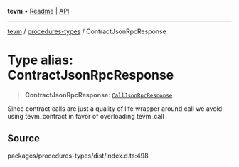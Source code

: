 **tevm** • [Readme](../../README.md) \| [API](../../modules.md)

***

[tevm](../../README.md) / [procedures-types](../README.md) / ContractJsonRpcResponse

# Type alias: ContractJsonRpcResponse

> **ContractJsonRpcResponse**: [`CallJsonRpcResponse`](CallJsonRpcResponse.md)

Since contract calls are just a quality of life wrapper around call we avoid using tevm_contract
in favor of overloading tevm_call

## Source

packages/procedures-types/dist/index.d.ts:498
